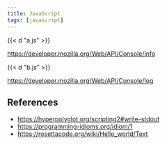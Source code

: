 ```yaml
---
title: JavaScript
tags: [javascript]
---
```


{{< d "a.js" >}}

<https://developer.mozilla.org/Web/API/Console/info>

{{< d "b.js" >}}

<https://developer.mozilla.org/Web/API/Console/log>

## References

- <https://hyperpolyglot.org/scripting2#write-stdout>
- <https://programming-idioms.org/idiom/1>
- <https://rosettacode.org/wiki/Hello_world/Text>
